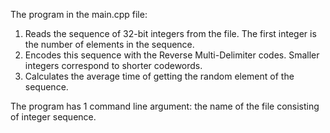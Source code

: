 The program in the main.cpp file:
1) Reads the sequence of 32-bit integers from the file. The first integer is the number of elements in the sequence.
2) Encodes this sequence with the Reverse Multi-Delimiter codes. Smaller integers correspond to shorter codewords.
3) Calculates the average time of getting the random element of the sequence.

The program has 1 command line argument: the name of the file consisting of integer sequence.
